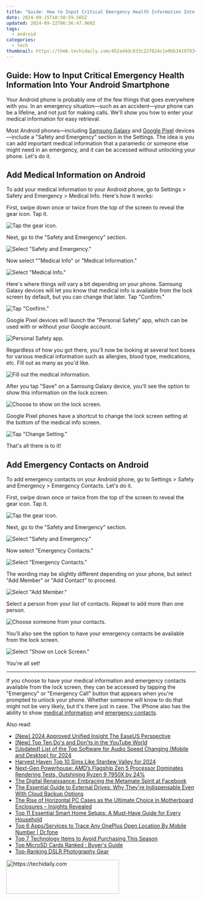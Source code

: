 ```yaml
---
title: "Guide: How to Input Critical Emergency Health Information Into Your Android Smartphone"
date: 2024-09-15T10:50:59.565Z
updated: 2024-09-22T06:56:47.960Z
tags:
  - android
categories:
  - tech
thumbnail: https://thmb.techidaily.com/452ad4dc833c22f824c1e0bb341979346435ef6ab644bfbf893f7206f9b144d3.jpg
---
```


## Guide: How to Input Critical Emergency Health Information Into Your Android Smartphone

Your Android phone is probably one of the few things that goes everywhere with you. In an emergency situation—such as an accident—your phone can be a lifeline, and not just for making calls. We'll show you how to enter your medical information for easy retrieval.

 Most Android phones—including [Samsung Galaxy](https://instagram-clips.techidaily.com/new-connecting-consciously-with-content-craftsmen-of-your-realm-for-2024/) and [Google Pixel](https://vp-tips.techidaily.com/updated-2024-approved-breaking-the-loop-fixing-frozen-photo-booth-videos/) devices—include a "Safety and Emergency" section in the Settings. The idea is you can add important medical information that a paramedic or someone else might need in an emergency, and it can be accessed without unlocking your phone. Let's do it.

##  Add Medical Information on Android

 To add your medical information to your Android phone, go to Settings > Safety and Emergency > Medical Info. Here's how it works:

 First, swipe down once or twice from the top of the screen to reveal the gear icon. Tap it.

![Tap the gear icon.](https://static1.howtogeekimages.com/wordpress/wp-content/uploads/2023/07/2023-07-21_12-56-31.jpg) 

 Next, go to the "Safety and Emergency" section.

![Select "Safety and Emergency."](https://static1.howtogeekimages.com/wordpress/wp-content/uploads/2023/07/2023-07-21_12-57-07.jpg) 

 Now select ""Medical Info" or "Medical Information."

![Select "Medical Info."](https://static1.howtogeekimages.com/wordpress/wp-content/uploads/2023/07/2023-07-21_12-57-56.jpg) 

 Here's where things will vary a bit depending on your phone. Samsung Galaxy devices will let you know that medical info is available from the lock screen by default, but you can change that later. Tap "Confirm."

![Tap "Confirm."](https://static1.howtogeekimages.com/wordpress/wp-content/uploads/2023/07/2023-07-21_12-59-10.jpg) 

 Google Pixel devices will launch the "Personal Safety" app, which can be used with or without your Google account.

![Personal Safety app.](https://static1.howtogeekimages.com/wordpress/wp-content/uploads/2023/07/2023-07-21_13-00-17.jpg) 

 Regardless of how you got there, you'll now be looking at several text boxes for various medical information such as allergies, blood type, medications, etc. Fill out as many as you'd like.

![Fill out the medical information.](https://static1.howtogeekimages.com/wordpress/wp-content/uploads/2023/07/2023-07-21_13-02-15.jpg) 

 After you tap "Save" on a Samsung Galaxy device, you'll see the option to show this information on the lock screen.

![Choose to show on the lock screen.](https://static1.howtogeekimages.com/wordpress/wp-content/uploads/2023/07/2023-07-21_13-05-28.jpg) 

 Google Pixel phones have a shortcut to change the lock screen setting at the bottom of the medical info screen.

![Tap "Change Setting."](https://static1.howtogeekimages.com/wordpress/wp-content/uploads/2023/07/2023-07-21_13-05-49.jpg) 

 That's all there is to it!

##  Add Emergency Contacts on Android

 To add emergency contacts on your Android phone, go to Settings > Safety and Emergency > Emergency Contacts. Let's do it.

 First, swipe down once or twice from the top of the screen to reveal the gear icon. Tap it.

![Tap the gear icon.](https://static1.howtogeekimages.com/wordpress/wp-content/uploads/2023/07/2023-07-21_12-56-31.jpg) 

 Next, go to the "Safety and Emergency" section.

![Select "Safety and Emergency."](https://static1.howtogeekimages.com/wordpress/wp-content/uploads/2023/07/2023-07-21_12-57-07.jpg) 

 Now select "Emergency Contacts."

![Select "Emergency Contacts."](https://static1.howtogeekimages.com/wordpress/wp-content/uploads/2023/07/2023-07-21_13-19-18.jpg) 

 The wording may be slightly different depending on your phone, but select "Add Member" or "Add Contact" to proceed.

![Select "Add Member."](https://static1.howtogeekimages.com/wordpress/wp-content/uploads/2023/07/2023-07-21_13-08-38.jpg) 

 Select a person from your list of contacts. Repeat to add more than one person.

![Choose someone from your contacts.](https://static1.howtogeekimages.com/wordpress/wp-content/uploads/2023/07/2023-07-21_13-09-52.jpg) 

 You'll also see the option to have your emergency contacts be available from the lock screen.

![Select "Show on Lock Screen."](https://static1.howtogeekimages.com/wordpress/wp-content/uploads/2023/07/2023-07-21_13-10-46.jpg) 

 You're all set!

---

 If you choose to have your medical information and emergency contacts available from the lock screen, they can be accessed by tapping the "Emergency" or "Emergency Call" button that appears when you're prompted to unlock your phone. Whether someone will know to do that might not be very likely, but it's there just in case. The iPhone also has the ability to show [medical information](https://some-knowledge.techidaily.com/2024-approved-ideal-steadicams-for-uav-aerial-cinematography/) and [emergency contacts](https://instagram-videos.techidaily.com/new-how-to-boost-your-instagram-vids-visibility-for-2024/).

<ins class="adsbygoogle"
     style="display:block"
     data-ad-format="autorelaxed"
     data-ad-client="ca-pub-7571918770474297"
     data-ad-slot="1223367746"></ins>

<ins class="adsbygoogle"
     style="display:block"
     data-ad-client="ca-pub-7571918770474297"
     data-ad-slot="8358498916"
     data-ad-format="auto"
     data-full-width-responsive="true"></ins>

<span class="atpl-alsoreadstyle">Also read:</span>
<div><ul>
<li><a href="https://screen-recording.techidaily.com/new-2024-approved-unified-insight-the-easeus-perspective/"><u>[New] 2024 Approved Unified Insight The EaseUS Perspective</u></a></li>
<li><a href="https://facebook-video-share.techidaily.com/new-top-ten-dos-and-donts-in-the-youtube-world/"><u>[New] Top Ten Do's and Don'ts in the YouTube World</u></a></li>
<li><a href="https://fox-access.techidaily.com/updated-list-of-the-top-software-for-audio-speed-changing-mobile-and-desktop-for-2024/"><u>[Updated] List of the Top Software for Audio Speed Changing (Mobile and Desktop) for 2024</u></a></li>
<li><a href="https://on-screen-recording.techidaily.com/harvest-haven-top-10-sims-like-stardew-valley-for-2024/"><u>Harvest Haven Top 10 Sims Like Stardew Valley for 2024</u></a></li>
<li><a href="https://hardware-help.techidaily.com/next-gen-powerhouse-amds-flagship-zen-5-processor-dominates-rendering-tests-outshining-ryzen-9-7950x-by-24/"><u>Next-Gen Powerhouse: AMD’s Flagship Zen 5 Processor Dominates Rendering Tests, Outshining Ryzen 9 7950X by 24%</u></a></li>
<li><a href="https://facebook.techidaily.com/the-digital-renaissance-embracing-the-metamate-spirit-at-facebook/"><u>The Digital Renaissance: Embracing the Metamate Spirit at Facebook</u></a></li>
<li><a href="https://hardware-reviews.techidaily.com/the-essential-guide-to-external-drives-why-theyre-indispensable-even-with-cloud-backup-options/"><u>The Essential Guide to External Drives: Why They're Indispensable Even With Cloud Backup Options</u></a></li>
<li><a href="https://hardware-reviews.techidaily.com/the-rise-of-horizontal-pc-cases-as-the-ultimate-choice-in-motherboard-enclosures-insights-revealed/"><u>The Rise of Horizontal PC Cases as the Ultimate Choice in Motherboard Enclosures – Insights Revealed</u></a></li>
<li><a href="https://hardware-reviews.techidaily.com/top-11-essential-smart-home-setups-a-must-have-guide-for-every-household/"><u>Top 11 Essential Smart Home Setups: A Must-Have Guide for Every Household</u></a></li>
<li><a href="https://android-location-track.techidaily.com/top-6-appsservices-to-trace-any-oneplus-open-location-by-mobile-number-drfone-by-drfone-virtual-android/"><u>Top 6 Apps/Services to Trace Any OnePlus Open Location By Mobile Number | Dr.fone</u></a></li>
<li><a href="https://hardware-reviews.techidaily.com/top-7-technology-items-to-avoid-purchasing-this-season/"><u>Top 7 Technology Items to Avoid Purchasing This Season</u></a></li>
<li><a href="https://hardware-reviews.techidaily.com/top-microsd-cards-ranked-buyers-guide/"><u>Top MicroSD Cards Ranked : Buyer's Guide</u></a></li>
<li><a href="https://hardware-reviews.techidaily.com/top-ranking-dslr-photography-gear/"><u>Top-Ranking DSLR Photography Gear</u></a></li>
</ul></div>

<!-- affiliate ads begin -->
<a href="https://wigfever.sjv.io/c/5597632/2005196/22899" target="_top" id="2005196">
  <img src="//a.impactradius-go.com/display-ad/22899-2005196" border="0" alt="https://techidaily.com" width="300" height="90"/>
</a>
<img height="0" width="0" src="https://wigfever.sjv.io/i/5597632/2005196/22899" style="position:absolute;visibility:hidden;" border="0" />
<!-- affiliate ads end -->

